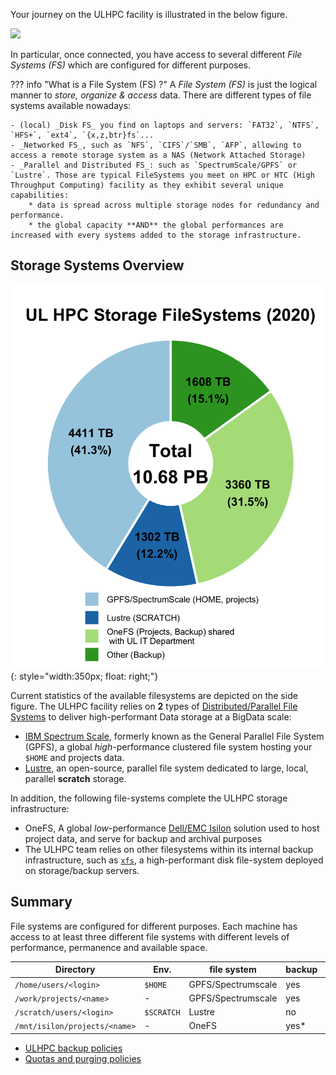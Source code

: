 Your journey on the ULHPC facility is illustrated in the below figure.

![](/images/ULHPC-simplified-workflow-overview.png)

In particular, once connected, you have access to several different _File Systems (FS)_ which are configured for different purposes.

??? info "What is a File System (FS) ?"
    A _File System (FS)_ is just the logical manner to _store, organize & access_ data.
    There are different types of file systems available nowadays:

    - (local) _Disk FS_ you find on laptops and servers: `FAT32`, `NTFS`, `HFS+`, `ext4`, `{x,z,btr}fs`...
    - _Networked FS_, such as `NFS`, `CIFS`/`SMB`, `AFP`, allowing to access a remote storage system as a NAS (Network Attached Storage)
    - _Parallel and Distributed FS_: such as `SpectrumScale/GPFS` or `Lustre`. Those are typical FileSystems you meet on HPC or HTC (High Throughput Computing) facility as they exhibit several unique capabilities:
        * data is spread across multiple storage nodes for redundancy and performance.
        * the global capacity **AND** the global performances are increased with every systems added to the storage infrastructure.

## Storage Systems Overview

![](../images/plots/plot_piechart_storage_fs_2020.png){: style="width:350px; float: right;"}

Current statistics of the available filesystems are depicted on the side figure.
The ULHPC facility relies on **2** types of [Distributed/Parallel File Systems](https://en.wikipedia.org/wiki/Clustered_file_system) to deliver high-performant Data storage at a BigData scale:

* [IBM Spectrum Scale](https://www.ibm.com/products/scale-out-file-and-object-storage), formerly known as the General Parallel File System (GPFS), a global _high_-performance clustered file system hosting your `$HOME` and projects data.
* [Lustre](http://lustre.org/), an open-source, parallel file system dedicated to large, local, parallel **scratch** storage.

In addition, the following file-systems complete the ULHPC storage infrastructure:

* OneFS, A global _low_-performance [Dell/EMC Isilon](https://www.dellemc.com/en-us/collaterals/unauth/data-sheets/products/storage/h10717-isilon-onefs-ds.pdf) solution used to host project data, and serve for backup and archival purposes
* The ULHPC team relies on other filesystems within its internal backup infrastructure, such as [`xfs`](https://en.wikipedia.org/wiki/XFS), a high-performant disk file-system deployed on storage/backup servers.

## Summary

File systems are configured for different purposes.
Each machine has access to at least three different file systems with different levels of performance, permanence and available space.

| Directory                     | Env.       | file system        | backup | purging |
|-------------------------------|------------|--------------------|--------|---------|
| `/home/users/<login>`         | `$HOME`    | GPFS/Spectrumscale | yes    | no      |
| `/work/projects/<name>`       | -          | GPFS/Spectrumscale | yes    | no      |
| `/scratch/users/<login>`      | `$SCRATCH` | Lustre             | no     | yes     |
| `/mnt/isilon/projects/<name>` | -          | OneFS             | yes*   | no      |

* [ULHPC backup policies](../data/backups.md)
* [Quotas and purging policies](quotas.md)
